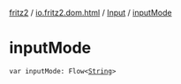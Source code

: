[fritz2](../../index.md) / [io.fritz2.dom.html](../index.md) / [Input](index.md) / [inputMode](./input-mode.md)

# inputMode

`var inputMode: Flow<`[`String`](https://kotlinlang.org/api/latest/jvm/stdlib/kotlin/-string/index.html)`>`